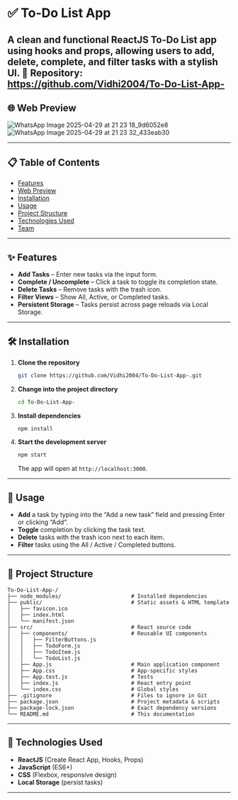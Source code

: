 
# ✅ To-Do List App

A clean and functional ReactJS To-Do List app using hooks and props, allowing users to add, delete, complete, and filter tasks with a stylish UI.
🔗 **Repository:** https://github.com/Vidhi2004/To-Do-List-App-
---

## 🌐 Web Preview
![WhatsApp Image 2025-04-29 at 21 23 18_9d6052e8](https://github.com/user-attachments/assets/0948928d-6444-49c8-99d3-31a709a6867e)
![WhatsApp Image 2025-04-29 at 21 23 32_433eab30](https://github.com/user-attachments/assets/425d9927-53e6-4de0-8d1a-8b905b6bb6ce)



---

## 📋 Table of Contents

- [Features](#features)  
- [Web Preview](#web-preview)  
- [Installation](#installation)  
- [Usage](#usage)  
- [Project Structure](#project-structure)  
- [Technologies Used](#technologies-used)  
- [Team](#team)  

---

## ✨ Features

- **Add Tasks** – Enter new tasks via the input form.  
- **Complete / Uncomplete** – Click a task to toggle its completion state.  
- **Delete Tasks** – Remove tasks with the trash icon.  
- **Filter Views** – Show All, Active, or Completed tasks.  
- **Persistent Storage** – Tasks persist across page reloads via Local Storage.  

---

## 🛠 Installation

1. **Clone the repository**  
   ```bash
   git clone https://github.com/Vidhi2004/To-Do-List-App-.git
   ```
2. **Change into the project directory**  
   ```bash
   cd To-Do-List-App-
   ```
3. **Install dependencies**  
   ```bash
   npm install
   ```
4. **Start the development server**  
   ```bash
   npm start
   ```  
   The app will open at `http://localhost:3000`.

---

## 🚀 Usage

- **Add** a task by typing into the “Add a new task” field and pressing Enter or clicking “Add”.  
- **Toggle** completion by clicking the task text.  
- **Delete** tasks with the trash icon next to each item.  
- **Filter** tasks using the All / Active / Completed buttons.

---

## 📂 Project Structure

```
To-Do-List-App-/
├── node_modules/                      # Installed dependencies
├── public/                            # Static assets & HTML template
│   ├── favicon.ico
│   ├── index.html
│   └── manifest.json
├── src/                               # React source code
│   ├── components/                    # Reusable UI components
│   │   ├── FilterButtons.js
│   │   ├── TodoForm.js
│   │   ├── TodoItem.js
│   │   └── TodoList.js
│   ├── App.js                         # Main application component
│   ├── App.css                        # App-specific styles
│   ├── App.test.js                    # Tests
│   ├── index.js                       # React entry point
│   └── index.css                      # Global styles
├── .gitignore                         # Files to ignore in Git
├── package.json                       # Project metadata & scripts
├── package-lock.json                  # Exact dependency versions
└── README.md                          # This documentation
```

---

## 🧰 Technologies Used

- **ReactJS** (Create React App, Hooks, Props)  
- **JavaScript** (ES6+)  
- **CSS** (Flexbox, responsive design)  
- **Local Storage** (persist tasks)

---
